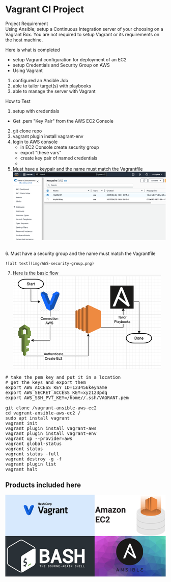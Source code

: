 # Vagrant CI Project 

Project Requirement <br>
Using Ansible; setup a Continuous Integration server of your choosing on a Vagrant Box. You are not required to setup Vagrant or its requirements on the host machine.

Here is what is completed 
- setup Vagrant configuration for deployment of an EC2
- setup Credentials and Security Group on AWS
- Using Vagrant 
1. configured an Ansible Job
2. able to tailor target(s) with playbooks
3. able to manage the server with Vagrant

How to Test 
1. setup with credentials
- Get <keyname>.pem "Key Pair" from the AWS EC2 Console   
2. git clone repo 
3. vagrant plugin install vagrant-env 
4. login to AWS console 
    - in EC2 Console create security group
    - export "these vars" 
    - create key pair of named credentials 
    - 
5. Must have a keypair and the name must match the Vagrantfile<br>
![alt text](img/AWS-keypair.png)
<br>
6. Must have a security group and the name must match the Vagrantfile <br>

    ![alt text](img/AWS-security-group.png)
    

7. Here is the basic flow<br>
![alt text](img/basicFlow.png)

<pre>
# take the pem key and put it in a location 
# get the keys and export them
export AWS_ACCESS_KEY_ID=123456keyname
export AWS_SECRET_ACCESS_KEY=xyz123pdq
export AWS_SSH_PVT_KEY=/home/<myfolder>/.ssh/VAGRANT.pem

git clone /vagrant-ansible-aws-ec2
cd vagrant-ansible-aws-ec2 /
sudo apt install vagrant 
vagrant init
vagrant plugin install vagrant-aws
vagrant plugin install vagrant-env 
vagrant up --provider=aws
vagrant global-status
vagrant status 
vagrant status -full
vagrant destroy -g -f
vagrant plugin list
vagrant halt
</pre>

## Products included here
![alt text](img/products.png)
